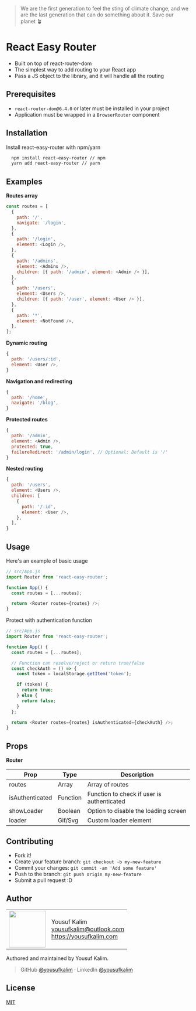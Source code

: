 > We are the first generation to feel the sting of climate change, and we are the last generation that can do something about it. Save our planet 🪴

# React Easy Router

- Built on top of react-router-dom
- The simplest way to add routing to your React app
- Pass a JS object to the library, and it will handle all the routing

## Prerequisites

- `react-router-dom@6.4.0` or later must be installed in your project
- Application must be wrapped in a `BrowserRouter` component

## Installation

Install react-easy-router with npm/yarn

```bash
  npm install react-easy-router // npm
  yarn add react-easy-router // yarn
```

## Examples

**Routes array**

```javascript
const routes = [
  {
    path: '/',
    navigate: '/login',
  },
  {
    path: '/login',
    element: <Login />,
  },
  {
    path: '/admins',
    element: <Admins />,
    children: [{ path: '/admin', element: <Admin /> }],
  },
  {
    path: '/users',
    element: <Users />,
    children: [{ path: '/user', element: <User /> }],
  },
  {
    path: '*',
    element: <NotFound />,
  },
];
```

**Dynamic routing**

```javascript
{
  path: '/users/:id',
  element: <User />,
}
```

**Navigation and redirecting**

```javascript
{
  path: '/home',
  navigate: '/blog',
}
```

**Protected routes**

```javascript
{
  path: '/admin',
  element: <Admin />,
  protected: true,
  failureRedirect: '/admin/login', // Optional: Default is '/'
}
```

**Nested routing**

```javascript
{
  path: '/users',
  element: <Users />,
  children: [
    {
      path: '/:id',
      element: <User />,
    },
  ],
}
```

## Usage

Here's an example of basic usage

```javascript
// src/App.js
import Router from 'react-easy-router';

function App() {
  const routes = [...routes];

  return <Router routes={routes} />;
}
```

Protect with authentication function

```javascript
// src/App.js
import Router from 'react-easy-router';

function App() {
  const routes = [...routes];

  // Function can resolve/reject or return true/false
  const checkAuth = () => {
    const token = localStorage.getItem('token');

    if (token) {
      return true;
    } else {
      return false;
    }
  };

  return <Router routes={routes} isAuthenticated={checkAuth} />;
}
```

## Props

**Router**

| Prop            | Type     | Description                                |
| --------------- | -------- | ------------------------------------------ |
| routes          | Array    | Array of routes                            |
| isAuthenticated | Function | Function to check if user is authenticated |
| showLoader      | Boolean  | Option to disable the loading screen       |
| loader          | Gif/Svg  | Custom loader element                      |

## Contributing

- Fork it!
- Create your feature branch: `git checkout -b my-new-feature`
- Commit your changes: `git commit -am 'Add some feature'`
- Push to the branch: `git push origin my-new-feature`
- Submit a pull request :D

## Author

<table>
  <tr>
    <td>
      <img src="https://i.imgur.com/ALrn4wU.jpg" width="100">
    </td>
    <td>
      Yousuf Kalim<br />
      <a href="mailto:yousufkalim@outlook.com">yousufkalim@outlook.com</a><br />
      <a href="https://yousufkalim.com">https://yousufkalim.com</a>
    </td>
  </tr>
</table>
Authored and maintained by Yousuf Kalim.

> GitHub [@yousufkalim](https://github.com/yousufkalim) · LinkedIn [@yousufkalim](https://www.linkedin.com/in/yousufkalim/)

## License

[MIT](https://choosealicense.com/licenses/mit/)
